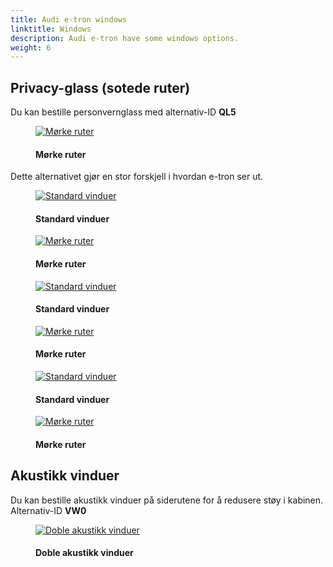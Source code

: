 ```yaml
---
title: Audi e-tron windows 
linktitle: Windows
description: Audi e-tron have some windows options.
weight: 6
---
```

<!-- markdownlint-disable MD033 -->

## Privacy-glass (sotede ruter)

Du kan bestille personvernglass med alternativ-ID **QL5**

<figure>
    <a href="https://media.electrichasgoneaudi.net/multimedia/models/e-tron/exterior/windows/privacywindows.jpg">
        <img src="https://media.electrichasgoneaudi.net/multimedia/models/e-tron/exterior/windows/privacywindowss.jpg"
        class="img-fluid" alt="Mørke ruter" title="Mørke ruter">
    </a>
    <figcaption><h4>Mørke ruter</h4></figcaption>
</figure>

Dette alternativet gjør en stor forskjell i hvordan e-tron ser ut.


<figure>
    <a href="https://media.electrichasgoneaudi.net/multimedia/models/e-tron/exterior/windows/standard_windows_1.jpg">
        <img src="https://media.electrichasgoneaudi.net/multimedia/models/e-tron/exterior/windows/standard_windows_1s.jpg"
        class="img-fluid" alt="Standard vinduer" title="Standard vinduer">
    </a>
    <figcaption><h4>Standard vinduer</h4></figcaption>
</figure>

<figure>
    <a href="https://media.electrichasgoneaudi.net/multimedia/models/e-tron/exterior/windows/privacy_windows_1.jpg">
        <img src="https://media.electrichasgoneaudi.net/multimedia/models/e-tron/exterior/windows/privacy_windows_1s.jpg"
        class="img-fluid" alt="Mørke ruter" title="Mørke ruter">
    </a>
    <figcaption><h4>Mørke ruter</h4></figcaption>
</figure>

<figure>
    <a href="https://media.electrichasgoneaudi.net/multimedia/models/e-tron/exterior/windows/standard_windows_2.jpg">
        <img src="https://media.electrichasgoneaudi.net/multimedia/models/e-tron/exterior/windows/standard_windows_2s.jpg"
        class="img-fluid" alt="Standard vinduer" title="Standard vinduer">
    </a>
    <figcaption><h4>Standard vinduer</h4></figcaption>
</figure>

<figure>
    <a href="https://media.electrichasgoneaudi.net/multimedia/models/e-tron/exterior/windows/privacy_windows_2.jpg">
        <img src="https://media.electrichasgoneaudi.net/multimedia/models/e-tron/exterior/windows/privacy_windows_2s.jpg"
        class="img-fluid" alt="Mørke ruter" title="Mørke ruter">
    </a>
    <figcaption><h4>Mørke ruter</h4></figcaption>
</figure>

<figure>
    <a href="https://media.electrichasgoneaudi.net/multimedia/models/e-tron/exterior/windows/standard_windows_3.jpg">
        <img src="https://media.electrichasgoneaudi.net/multimedia/models/e-tron/exterior/windows/standard_windows_3s.jpg"
        class="img-fluid" alt="Standard vinduer" title="Standard vinduer">
    </a>
    <figcaption><h4>Standard vinduer</h4></figcaption>
</figure>

<figure>
    <a href="https://media.electrichasgoneaudi.net/multimedia/models/e-tron/exterior/windows/privacy_windows_3.jpg">
        <img src="https://media.electrichasgoneaudi.net/multimedia/models/e-tron/exterior/windows/privacy_windows_3s.jpg"
        class="img-fluid" alt="Mørke ruter" title="Mørke ruter">
    </a>
    <figcaption><h4>Mørke ruter</h4></figcaption>
</figure>

## Akustikk vinduer

Du kan bestille akustikk vinduer på siderutene for å redusere støy i kabinen. Alternativ-ID **VW0**

<figure>
    <a href="https://media.electrichasgoneaudi.net/multimedia/models/e-tron/exterior/windows/doublewindows.jpg">
        <img src="https://media.electrichasgoneaudi.net/multimedia/models/e-tron/exterior/windows/doublewindowss.jpg"
        class="img-fluid" alt="Doble akustikk vinduer" title="Doble akustikk vinduer">
    </a>
    <figcaption><h4>Doble akustikk vinduer</h4></figcaption>
</figure>